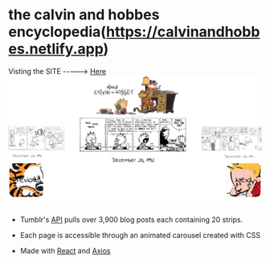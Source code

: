 # the calvin and hobbes encyclopedia(https://calvinandhobbes.netlify.app)
Visting the SITE -----> [Here](https://calvinandhobbes.netlify.app)
![](calvandhobbes.gif)


* Tumblr's [API](https://www.tumblr.com/docs/en/api/v2) pulls over 3,900 blog posts each containing 20 strips. 

* Each page is accessible through an animated carousel created with CSS

* Made with [React](https://reactjs.org/) and [Axios](https://github.com/axios/axios)

